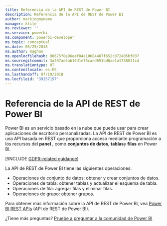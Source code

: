 ```yaml
---
title: Referencia de la API de REST de Power BI
description: Referencia de la API de REST de Power BI
author: markingmyname
manager: kfile
ms.reviewer: ''
ms.service: powerbi
ms.component: powerbi-developer
ms.topic: conceptual
ms.date: 05/25/2018
ms.author: maghan
ms.openlocfilehash: 96675f8e96eef84a10684487f652c872405bf037
ms.sourcegitcommit: 3a287ae4ab16d1e76caed651bd8ae1a1738831cd
ms.translationtype: HT
ms.contentlocale: es-ES
ms.lasthandoff: 07/19/2018
ms.locfileid: "39157157"
---
```

# <a name="power-bi-rest-api-reference"></a>Referencia de la API de REST de Power BI
Power BI es un servicio basado en la nube que puede usar para crear aplicaciones de escritorio personalizadas. La API de REST de Power BI es una API basada en REST que proporciona acceso mediante programación a los recursos del **panel** , como **conjuntos de datos**, **tablas**y **filas** en Power BI.

[!INCLUDE [GDPR-related guidance](../includes/gdpr-hybrid-note.md)]

La API de REST de Power BI tiene las siguientes operaciones:

* Operaciones de conjunto de datos: obtener y crear conjuntos de datos.
* Operaciones de tabla: obtener tablas y actualizar el esquema de tabla.
* Operaciones de fila: agregar filas y eliminar filas.
* Operaciones de grupo: obtener grupos.

Para obtener más información sobre la API de REST de Power BI, vea [Power BI REST APIs](https://docs.microsoft.com/rest/api/power-bi/) (API de REST de Power BI).

¿Tiene más preguntas? [Pruebe a preguntar a la comunidad de Power BI](http://community.powerbi.com/)